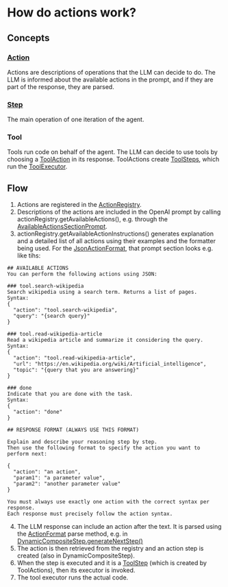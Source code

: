 # How do actions work?

## Concepts

### [Action](https://github.com/lgrammel/js-agent/blob/main/packages/agent/src/action/Action.ts)

Actions are descriptions of operations that the LLM can decide to do. The LLM is informed about the available actions in the prompt, and if they are part of the response, they are parsed.

### [Step](https://github.com/lgrammel/js-agent/blob/main/packages/agent/src/step/Step.ts)

The main operation of one iteration of the agent.

### Tool

Tools run code on behalf of the agent. The LLM can decide to use tools by choosing a [ToolAction](https://github.com/lgrammel/js-agent/blob/main/packages/agent/src/action/tool/ToolAction.ts) in its response. ToolActions create [ToolSteps](https://github.com/lgrammel/js-agent/blob/main/packages/agent/src/action/tool/ToolStep.ts), which run the [ToolExecutor](https://github.com/lgrammel/js-agent/blob/main/packages/agent/src/action/tool/ToolExecutor.ts).

## Flow

1. Actions are registered in the [ActionRegistry](https://github.com/lgrammel/js-agent/blob/main/packages/agent/src/action/ActionRegistry.ts).
2. Descriptions of the actions are included in the OpenAI prompt by calling actionRegistry.getAvailableActions(), e.g. through the [AvailableActionsSectionPrompt](https://github.com/lgrammel/js-agent/blob/main/packages/agent/src/prompt/AvailableActionsSectionPrompt.ts).
3. actionRegistry.getAvailableActionInstructions() generates explanation and a detailed list of all actions using their examples and the formatter being used. For the [JsonActionFormat](https://github.com/lgrammel/js-agent/blob/main/packages/agent/src/action/format/JsonActionFormat.ts), that prompt section looks e.g. like tihs:

```
## AVAILABLE ACTIONS
You can perform the following actions using JSON:

### tool.search-wikipedia
Search wikipedia using a search term. Returns a list of pages.
Syntax:
{
  "action": "tool.search-wikipedia",
  "query": "{search query}"
}

### tool.read-wikipedia-article
Read a wikipedia article and summarize it considering the query.
Syntax:
{
  "action": "tool.read-wikipedia-article",
  "url": "https://en.wikipedia.org/wiki/Artificial_intelligence",
  "topic": "{query that you are answering}"
}

### done
Indicate that you are done with the task.
Syntax:
{
  "action": "done"
}

## RESPONSE FORMAT (ALWAYS USE THIS FORMAT)

Explain and describe your reasoning step by step.
Then use the following format to specify the action you want to perform next:

{
  "action": "an action",
  "param1": "a parameter value",
  "param2": "another parameter value"
}

You must always use exactly one action with the correct syntax per response.
Each response must precisely follow the action syntax.
```

4. The LLM response can include an action after the text. It is parsed using the [ActionFormat](https://github.com/lgrammel/js-agent/blob/main/packages/agent/src/action/format/ActionFormat.ts) parse method, e.g. in [DynamicCompositeStep.generateNextStep()](https://github.com/lgrammel/js-agent/blob/main/packages/agent/src/step/DynamicCompositeStep.ts)
5. The action is then retrieved from the registry and an action step is created (also in DynamicCompositeStep).
6. When the step is executed and it is a [ToolStep](https://github.com/lgrammel/js-agent/blob/main/packages/agent/src/action/tool/ToolStep.ts) (which is created by ToolActions), then its executor is invoked.
7. The tool executor runs the actual code.
